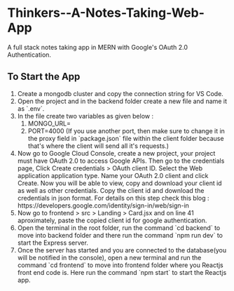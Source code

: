 # Thinkers--A-Notes-Taking-Web-App
A full stack notes taking app in MERN with Google's OAuth 2.0 Authentication.

## To Start the App

<ol>
  <li>Create a mongodb cluster and copy the connection string for VS Code.</li>
  <li>Open the project and in the backend folder create a new file and name it as `.env`.</li>
  <li>In the file create two variables as given below :
    <ol>
      <li>MONGO_URL=<paste connection string here></li>
      <li>PORT=4000 (If you use another port, then make sure to change it in the proxy field in `package.json` file within the client folder because that's where the client will send all it's requests.)</li>
    </ol>
  </li>
  <li>Now go to Google Cloud Console, create a new project, your project must have OAuth 2.0 to access Google APIs. Then go to the credentials page, Click Create credentials > OAuth client ID. Select the Web application application type. Name your OAuth 2.0 client and click Create. Now you will be able to view, copy and download your client id as well as other credentials. Copy the client id and download the credentials in json format. For details on this step check this blog : https://developers.google.com/identity/sign-in/web/sign-in</li>
  <li>Now go to frontend > src > Landing > Card.jsx and on line 41 aproximately, paste the copied client id for google authentication. </li>
  <li>Open the terminal in the root folder, run the command `cd backend` to move into backend folder and there run the command `npm run dev` to start the Express server.</li>
  <li>Once the server has started and you are connected to the database(you will be notified in the console), open a new terminal and run the command `cd frontend` to move into frontend folder where you Reactjs front end code is. Here run the command `npm start` to start the Reactjs app.</li>
</ol>
